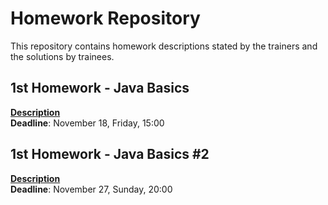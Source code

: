 Homework Repository
===================
This repository contains homework descriptions stated by the trainers and the solutions by trainees.

1st Homework - Java Basics
---
**[Description](https://github.com/schonherz-java-ee-2016-q4/homework/blob/master/homeworks/homework-01-java-basics.md)**  
**Deadline**: November 18, Friday, 15:00

1st Homework - Java Basics #2
---
**[Description](https://github.com/schonherz-java-ee-2016-q4/homework/blob/master/homeworks/homework-02-java-basics-2.md)**  
**Deadline**: November 27, Sunday, 20:00
